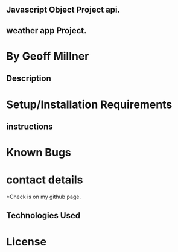 ## Javascript Object Project api.

## weather app Project.

# By Geoff Millner

## Description


  
# Setup/Installation Requirements


## instructions



# Known Bugs



# contact details

  

*Check is on my github page.

  

## Technologies Used

  

  

# License

